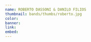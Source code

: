 ```yaml
---
name: ROBERTO DASSONI & DANILO FILIOS
thumbnail: bands/thumbs/roberto.jpg
color:
banner:
link:
embed:
---
```

